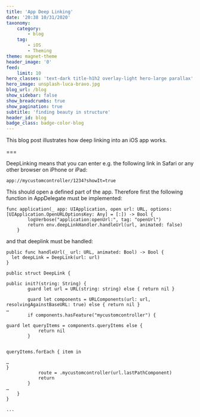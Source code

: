 ```yaml
---
title: 'App Deep Linking'
date: '20:38 10/31/2020'
taxonomy:
    category:
        - blog
    tag:
        - iOS
        - Theming
theme: magnet-theme
header_image: '0'
feed:
    limit: 10
hero_classes: 'text-dark title-h1h2 overlay-light hero-large parallax'
hero_image: unsplash-luca-bravo.jpg
blog_url: /blog
show_sidebar: false
show_breadcrumbs: true
show_pagination: true
subtitle: 'finding beauty in structure'
header_id: blog
badge_class: badge-color-blog
---
```


This blog post illustrates how deep linking into an iOS app works.

===

DeepLinking means that you can enter e.g. the following link in Safari or any other browser on iPhone or iPad:

`app://mycustomcontroller/1234?showIt=true`

This should open a defined part of the app. Therefore first the following function in AppDelegate must be implemented:

```
func application(_ app: UIApplication, open url: URL, options: [UIApplication.OpenURLOptionsKey: Any] = [:]) -> Bool {
        logVerbose("application:openUrl:", tag: "openUrl")
        return env.deepLinkHandler.handleUrl(url, animated: false)
    }
```

and that deeplink must be handled:

```
public func handleUrl(_ url: URL, animated: Bool) -> Bool {
  let deepLink = DeepLink(url: url)
}

public struct DeepLink {

public init?(string: String) {
        guard let url = URL(string: string) else { return nil }
		
     	guard let components = URLComponents(url: url, resolvingAgainstBaseURL: true) else { return nil }        
…
        if components.hasFeature("mycustomcontroller") {

guard let queryItems = components.queryItems else {
            return nil
        }


queryItems.forEach { item in

…
}
            route = .mycustomcontroller(url.lastPathComponent)
            return
        }
…
    }
}

...

```